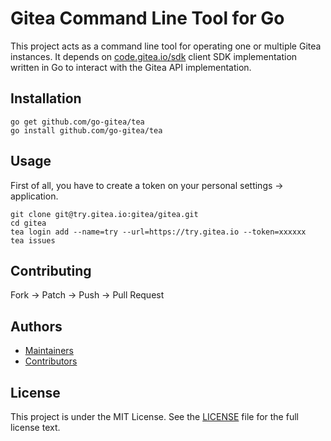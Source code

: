 # Gitea Command Line Tool for Go

This project acts as a command line tool for operating one or multiple Gitea instances. It depends on [code.gitea.io/sdk](https://code.gitea.io/sdk) client SDK implementation written in Go to interact with
the Gitea API implementation.

## Installation

```
go get github.com/go-gitea/tea
go install github.com/go-gitea/tea
```

## Usage

First of all, you have to create a token on your personal settings -> application.

```
git clone git@try.gitea.io:gitea/gitea.git
cd gitea
tea login add --name=try --url=https://try.gitea.io --token=xxxxxx
tea issues
```

## Contributing

Fork -> Patch -> Push -> Pull Request

## Authors

* [Maintainers](https://github.com/orgs/go-gitea/people)
* [Contributors](https://github.com/go-gitea/tea/graphs/contributors)

## License

This project is under the MIT License. See the [LICENSE](LICENSE) file for the
full license text.
